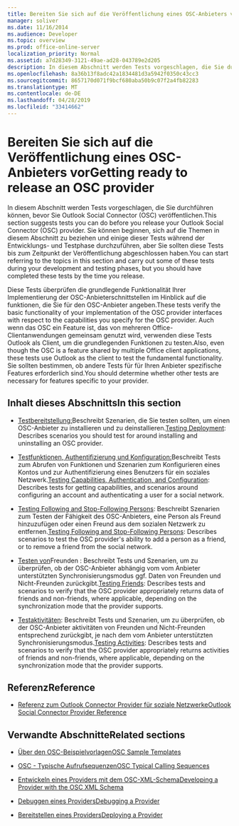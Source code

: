 ```yaml
---
title: Bereiten Sie sich auf die Veröffentlichung eines OSC-Anbieters vor
manager: soliver
ms.date: 11/16/2014
ms.audience: Developer
ms.topic: overview
ms.prod: office-online-server
localization_priority: Normal
ms.assetid: a7d28349-3121-49ae-ad28-043789e2d205
description: In diesem Abschnitt werden Tests vorgeschlagen, die Sie durchführen können, bevor Sie Outlook Social Connector (OSC) veröffentlichen.
ms.openlocfilehash: 8a36b13f8adc42a1834481d3a5942f0350c43cc3
ms.sourcegitcommit: 8657170d071f9bcf680aba50b9c07f2a4fb82283
ms.translationtype: MT
ms.contentlocale: de-DE
ms.lasthandoff: 04/28/2019
ms.locfileid: "33414662"
---
```

# <a name="getting-ready-to-release-an-osc-provider"></a><span data-ttu-id="b366b-103">Bereiten Sie sich auf die Veröffentlichung eines OSC-Anbieters vor</span><span class="sxs-lookup"><span data-stu-id="b366b-103">Getting ready to release an OSC provider</span></span>

<span data-ttu-id="b366b-104">In diesem Abschnitt werden Tests vorgeschlagen, die Sie durchführen können, bevor Sie Outlook Social Connector (OSC) veröffentlichen.</span><span class="sxs-lookup"><span data-stu-id="b366b-104">This section suggests tests you can do before you release your Outlook Social Connector (OSC) provider.</span></span> <span data-ttu-id="b366b-105">Sie können beginnen, sich auf die Themen in diesem Abschnitt zu beziehen und einige dieser Tests während der Entwicklungs- und Testphase durchzuführen, aber Sie sollten diese Tests bis zum Zeitpunkt der Veröffentlichung abgeschlossen haben.</span><span class="sxs-lookup"><span data-stu-id="b366b-105">You can start referring to the topics in this section and carry out some of these tests during your development and testing phases, but you should have completed these tests by the time you release.</span></span> 

<span data-ttu-id="b366b-106">Diese Tests überprüfen die grundlegende Funktionalität Ihrer Implementierung der OSC-Anbieterschnittstellen im Hinblick auf die funktionen, die Sie für den OSC-Anbieter angeben.</span><span class="sxs-lookup"><span data-stu-id="b366b-106">These tests verify the basic functionality of your implementation of the OSC provider interfaces with respect to the capabilities you specify for the OSC provider.</span></span> <span data-ttu-id="b366b-107">Auch wenn das OSC ein Feature ist, das von mehreren Office-Clientanwendungen gemeinsam genutzt wird, verwenden diese Tests Outlook als Client, um die grundlegenden Funktionen zu testen.</span><span class="sxs-lookup"><span data-stu-id="b366b-107">Also, even though the OSC is a feature shared by multiple Office client applications, these tests use Outlook as the client to test the fundamental functionality.</span></span> <span data-ttu-id="b366b-108">Sie sollten bestimmen, ob andere Tests für für Ihren Anbieter spezifische Features erforderlich sind.</span><span class="sxs-lookup"><span data-stu-id="b366b-108">You should determine whether other tests are necessary for features specific to your provider.</span></span>
  
## <a name="in-this-section"></a><span data-ttu-id="b366b-109">Inhalt dieses Abschnitts</span><span class="sxs-lookup"><span data-stu-id="b366b-109">In this section</span></span>

- <span data-ttu-id="b366b-110">[Testbereitstellung:](testing-deployment.md)Beschreibt Szenarien, die Sie testen sollten, um einen OSC-Anbieter zu installieren und zu deinstallieren.</span><span class="sxs-lookup"><span data-stu-id="b366b-110">[Testing Deployment](testing-deployment.md): Describes scenarios you should test for around installing and uninstalling an OSC provider.</span></span>
    
- <span data-ttu-id="b366b-111">[Testfunktionen, Authentifizierung und Konfiguration:](testing-capabilities-authentication-and-configuration.md)Beschreibt Tests zum Abrufen von Funktionen und Szenarien zum Konfigurieren eines Kontos und zur Authentifizierung eines Benutzers für ein soziales Netzwerk.</span><span class="sxs-lookup"><span data-stu-id="b366b-111">[Testing Capabilities, Authentication, and Configuration](testing-capabilities-authentication-and-configuration.md): Describes tests for getting capabilities, and scenarios around configuring an account and authenticating a user for a social network.</span></span>
    
- <span data-ttu-id="b366b-112">[Testing Following and Stop-Following Persons](testing-following-and-stop-following-persons.md): Beschreibt Szenarien zum Testen der Fähigkeit des OSC-Anbieters, eine Person als Freund hinzuzufügen oder einen Freund aus dem sozialen Netzwerk zu entfernen.</span><span class="sxs-lookup"><span data-stu-id="b366b-112">[Testing Following and Stop-Following Persons](testing-following-and-stop-following-persons.md): Describes scenarios to test the OSC provider's ability to add a person as a friend, or to remove a friend from the social network.</span></span> 
    
- <span data-ttu-id="b366b-113">[Testen von](testing-friends.md)Freunden : Beschreibt Tests und Szenarien, um zu überprüfen, ob der OSC-Anbieter abhängig vom vom Anbieter unterstützten Synchronisierungsmodus ggf. Daten von Freunden und Nicht-Freunden zurückgibt.</span><span class="sxs-lookup"><span data-stu-id="b366b-113">[Testing Friends](testing-friends.md): Describes tests and scenarios to verify that the OSC provider appropriately returns data of friends and non-friends, where applicable, depending on the synchronization mode that the provider supports.</span></span>
    
- <span data-ttu-id="b366b-114">[Testaktivitäten](testing-activities.md): Beschreibt Tests und Szenarien, um zu überprüfen, ob der OSC-Anbieter aktivitäten von Freunden und Nicht-Freunden entsprechend zurückgibt, je nach dem vom Anbieter unterstützten Synchronisierungsmodus.</span><span class="sxs-lookup"><span data-stu-id="b366b-114">[Testing Activities](testing-activities.md): Describes tests and scenarios to verify that the OSC provider appropriately returns activities of friends and non-friends, where applicable, depending on the synchronization mode that the provider supports.</span></span>
    
## <a name="reference"></a><span data-ttu-id="b366b-115">Referenz</span><span class="sxs-lookup"><span data-stu-id="b366b-115">Reference</span></span>

- [<span data-ttu-id="b366b-116">Referenz zum Outlook Connector Provider für soziale Netzwerke</span><span class="sxs-lookup"><span data-stu-id="b366b-116">Outlook Social Connector Provider Reference</span></span>](outlook-social-connector-provider-reference-0.md)
  
## <a name="related-sections"></a><span data-ttu-id="b366b-117">Verwandte Abschnitte</span><span class="sxs-lookup"><span data-stu-id="b366b-117">Related sections</span></span>

- [<span data-ttu-id="b366b-118">Über den OSC-Beispielvorlagen</span><span class="sxs-lookup"><span data-stu-id="b366b-118">OSC Sample Templates</span></span>](osc-sample-templates.md)
  
- [<span data-ttu-id="b366b-119">OSC - Typische Aufrufsequenzen</span><span class="sxs-lookup"><span data-stu-id="b366b-119">OSC Typical Calling Sequences</span></span>](osc-typical-calling-sequences.md)
  
- [<span data-ttu-id="b366b-120">Entwickeln eines Providers mit dem OSC-XML-Schema</span><span class="sxs-lookup"><span data-stu-id="b366b-120">Developing a Provider with the OSC XML Schema</span></span>](developing-a-provider-with-the-osc-xml-schema.md)
  
- [<span data-ttu-id="b366b-121">Debuggen eines Providers</span><span class="sxs-lookup"><span data-stu-id="b366b-121">Debugging a Provider</span></span>](debugging-a-provider.md)
  
- [<span data-ttu-id="b366b-122">Bereitstellen eines Providers</span><span class="sxs-lookup"><span data-stu-id="b366b-122">Deploying a Provider</span></span>](deploying-a-provider.md)
  

